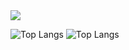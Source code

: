 <img src="https://capsule-render.vercel.app/api?type=Venom&color=0:ffffff,100:a82da8&height=300&section=header&text=KIm%20SEjUN&fontSize=90&fontColor=000000" />

![Top Langs](https://github-readme-stats.vercel.app/api/top-langs/?username=sejun3278&layout=compact&card_width=400)
![Top Langs](https://github-readme-stats.vercel.app/api/top-langs/?username=sejun930&layout=compact&card_width=400)
